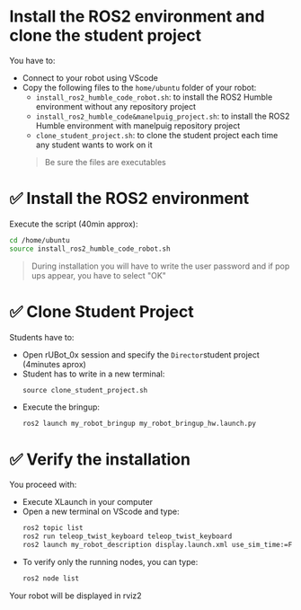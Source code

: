 # Install the ROS2 environment and clone the student project

You have to:

- Connect to your robot using VScode
- Copy the following files to the `home/ubuntu` folder of your robot:
  - `install_ros2_humble_code_robot.sh`: to install the ROS2 Humble environment without any repository project
  - `install_ros2_humble_code&manelpuig_project.sh`: to install the ROS2 Humble environment with manelpuig repository project
  - `clone_student_project.sh`: to clone the student project each time any student wants to work on it
  > Be sure the files are executables

# ✅ Install the ROS2 environment

Execute the script (40min approx):
  ```bash
  cd /home/ubuntu
  source install_ros2_humble_code_robot.sh
  ````
> During installation you will have to write the user password and if pop ups appear, you have to select "OK"

# ✅ Clone Student Project

Students have to:
- Open rUBot_0x session and specify the `Director`student project (4minutes aprox)
- Student has to write in a new terminal:
  ````shell
  source clone_student_project.sh
  ````
- Execute the bringup:
  ```bash
  ros2 launch my_robot_bringup my_robot_bringup_hw.launch.py
  ```

# ✅ Verify the installation
You proceed with:
  - Execute XLaunch in your computer
  - Open a new terminal on VScode and type:
    ```bash
    ros2 topic list
    ros2 run teleop_twist_keyboard teleop_twist_keyboard
    ros2 launch my_robot_description display.launch.xml use_sim_time:=False robot_model:=rubot/rubot_mecanum.urdf
    ```
  - To verify only the running nodes, you can type:
    ```bash
    ros2 node list
    ```
Your robot will be displayed in rviz2
